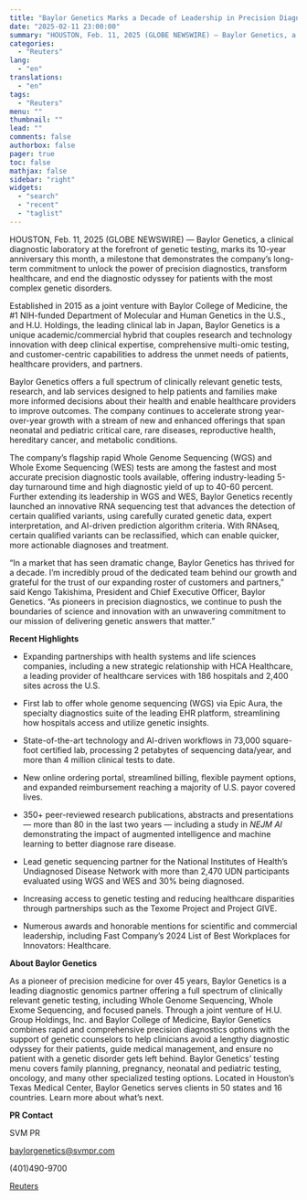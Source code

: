 ```yaml
---
title: "Baylor Genetics Marks a Decade of Leadership in Precision Diagnostics, Empowering Patients, Healthcare Providers and Partners with Trusted Genetic Insights"
date: "2025-02-11 23:00:00"
summary: "HOUSTON, Feb. 11, 2025 (GLOBE NEWSWIRE) — Baylor Genetics, a clinical diagnostic laboratory at the forefront of genetic testing, marks its 10-year anniversary this month, a milestone that demonstrates the company’s long-term commitment to unlock the power of precision diagnostics, transform healthcare, and end the diagnostic odyssey for patients with..."
categories:
  - "Reuters"
lang:
  - "en"
translations:
  - "en"
tags:
  - "Reuters"
menu: ""
thumbnail: ""
lead: ""
comments: false
authorbox: false
pager: true
toc: false
mathjax: false
sidebar: "right"
widgets:
  - "search"
  - "recent"
  - "taglist"
---
```


HOUSTON, Feb. 11, 2025 (GLOBE NEWSWIRE) — Baylor Genetics, a clinical diagnostic laboratory at the forefront of genetic testing, marks its 10-year anniversary this month, a milestone that demonstrates the company’s long-term commitment to unlock the power of precision diagnostics, transform healthcare, and end the diagnostic odyssey for patients with the most complex genetic disorders.

Established in 2015 as a joint venture with Baylor College of Medicine, the #1 NIH-funded Department of Molecular and Human Genetics in the U.S., and H.U. Holdings, the leading clinical lab in Japan, Baylor Genetics is a unique academic/commercial hybrid that couples research and technology innovation with deep clinical expertise, comprehensive multi-omic testing, and customer-centric capabilities to address the unmet needs of patients, healthcare providers, and partners.

Baylor Genetics offers a full spectrum of clinically relevant genetic tests, research, and lab services designed to help patients and families make more informed decisions about their health and enable healthcare providers to improve outcomes. The company continues to accelerate strong year-over-year growth with a stream of new and enhanced offerings that span neonatal and pediatric critical care, rare diseases, reproductive health, hereditary cancer, and metabolic conditions.

The company’s flagship rapid Whole Genome Sequencing (WGS) and Whole Exome Sequencing (WES) tests are among the fastest and most accurate precision diagnostic tools available, offering industry-leading 5-day turnaround time and high diagnostic yield of up to 40-60 percent. Further extending its leadership in WGS and WES, Baylor Genetics recently launched an innovative RNA sequencing test that advances the detection of certain qualified variants, using carefully curated genetic data, expert interpretation, and AI-driven prediction algorithm criteria. With RNAseq, certain qualified variants can be reclassified, which can enable quicker, more actionable diagnoses and treatment.

“In a market that has seen dramatic change, Baylor Genetics has thrived for a decade. I’m incredibly proud of the dedicated team behind our growth and grateful for the trust of our expanding roster of customers and partners,” said Kengo Takishima, President and Chief Executive Officer, Baylor Genetics. “As pioneers in precision diagnostics, we continue to push the boundaries of science and innovation with an unwavering commitment to our mission of delivering genetic answers that matter.”

**Recent Highlights**

* Expanding partnerships with health systems and life sciences companies, including a new strategic relationship with HCA Healthcare, a leading provider of healthcare services with 186 hospitals and 2,400 sites across the U.S.

* First lab to offer whole genome sequencing (WGS) via Epic Aura, the specialty diagnostics suite of the leading EHR platform, streamlining how hospitals access and utilize genetic insights.

* State-of-the-art technology and AI-driven workflows in 73,000 square-foot certified lab, processing 2 petabytes of sequencing data/year, and more than 4 million clinical tests to date.

* New online ordering portal, streamlined billing, flexible payment options, and expanded reimbursement reaching a majority of U.S. payor covered lives.

* 350+ peer-reviewed research publications, abstracts and presentations — more than 80 in the last two years — including a study in *NEJM AI* demonstrating the impact of augmented intelligence and machine learning to better diagnose rare disease.

* Lead genetic sequencing partner for the National Institutes of Health’s Undiagnosed Disease Network with more than 2,470 UDN participants evaluated using WGS and WES and 30% being diagnosed.

* Increasing access to genetic testing and reducing healthcare disparities through partnerships such as the Texome Project and Project GIVE.

* Numerous awards and honorable mentions for scientific and commercial leadership, including Fast Company’s 2024 List of Best Workplaces for Innovators: Healthcare.

**About Baylor Genetics**

As a pioneer of precision medicine for over 45 years, Baylor Genetics is a leading diagnostic genomics partner offering a full spectrum of clinically relevant genetic testing, including Whole Genome Sequencing, Whole Exome Sequencing, and focused panels. Through a joint venture of H.U. Group Holdings, Inc. and Baylor College of Medicine, Baylor Genetics combines rapid and comprehensive precision diagnostics options with the support of genetic counselors to help clinicians avoid a lengthy diagnostic odyssey for their patients, guide medical management, and ensure no patient with a genetic disorder gets left behind. Baylor Genetics’ testing menu covers family planning, pregnancy, neonatal and pediatric testing, oncology, and many other specialized testing options. Located in Houston’s Texas Medical Center, Baylor Genetics serves clients in 50 states and 16 countries. Learn more about what’s next.

**PR Contact**

SVM PR

baylorgenetics@svmpr.com

(401)490-9700

[Reuters](https://www.tradingview.com/news/reuters.com,2025-02-11:newsml_GNXbKYV0K:0-baylor-genetics-marks-a-decade-of-leadership-in-precision-diagnostics-empowering-patients-healthcare-providers-and-partners-with-trusted-genetic-insights/)
